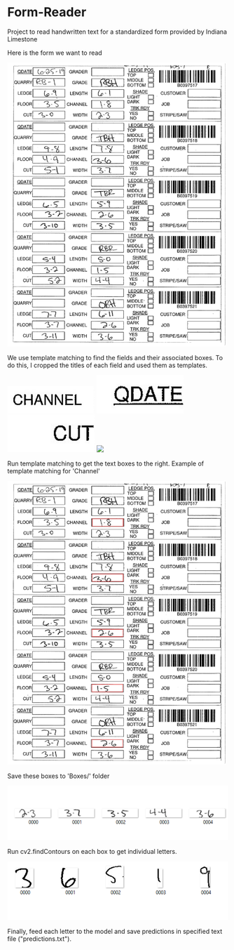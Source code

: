 # Form-Reader
Project to read handwritten text for a standardized form provided by Indiana Limestone


Here is the form we want to read
<p float="left">
<img src = "https://github.com/bkhummel/Form-Reader/blob/master/Scanned_Forms/Form_A.png" width = "500"/>
</p>
We use template matching to find the fields and their associated boxes.
To do this, I cropped the titles of each field and used them as templates.
<p float="left">
<img src = "https://github.com/bkhummel/Form-Reader/blob/master/Templates/Channel.jpg" width = "200"/>
<img src = "https://github.com/bkhummel/Form-Reader/blob/master/Templates/Qdate.jpg" width = "200"/>
<img src = "https://github.com/bkhummel/Form-Reader/blob/master/Templates/Cut.jpg" width = "200"/>
<img src = "https://github.com/bkhummel/Form-Reader/blob/master/Templates/Lenth.jpg" width = "200"/>
</p>

Run template matching to get the text boxes to the right.
Example of template matching for 'Channel'
<p float="left">
<img src = "https://github.com/bkhummel/Form-Reader/blob/master/template_matches/0.jpg" width = "500"/>
</p>

Save these boxes to 'Boxes/' folder
<p float="left">
<img src = "https://github.com/bkhummel/Form-Reader/blob/master/Example_pics/Screenshot%20(19).png"/>
</p>

Run cv2.findContours on each box to get individual letters.
<p float="left">
<img src = "https://github.com/bkhummel/Form-Reader/blob/master/Example_pics/Screenshot%20(20).png"/>
</p>

Finally, feed each letter to the model and save predictions in specified text file ("predictions.txt").

